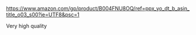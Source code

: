 https://www.amazon.com/gp/product/B004FNU8OQ/ref=ppx_yo_dt_b_asin_title_o03_s00?ie=UTF8&psc=1

Very high quality
